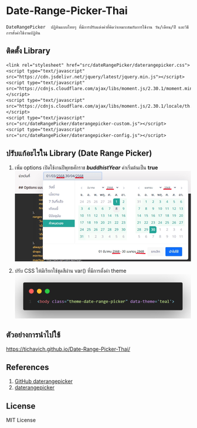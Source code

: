 # Date-Range-Picker-Thai
    DateRangePicker  ปฏิทินแบบไทยๆ ที่มีการปรับแต่งค่าที่คิดว่าเหมาะสมกับการใช้งาน วัน/เดือน/ปี และวิธีการตั้งค่าใช้งานปฏิทิน

## ติดตั้ง Library
```
<link rel="stylesheet" href="src/dateRangePicker/daterangepicker.css">
<script type="text/javascript" src="https://cdn.jsdelivr.net/jquery/latest/jquery.min.js"></script>
<script type="text/javascript" src="https://cdnjs.cloudflare.com/ajax/libs/moment.js/2.30.1/moment.min.js"></script>
<script type="text/javascript" src="https://cdnjs.cloudflare.com/ajax/libs/moment.js/2.30.1/locale/th.min.js"></script>
<script type="text/javascript" src="src/dateRangePicker/daterangepicker-custom.js"></script>
<script type="text/javascript" src="src/dateRangePicker/daterangepicker-config.js"></script>
```

## ปรับแก้อะไรใน Library (Date Range Picker)
1. เพิ่ม options เปิดใช้งานปีพุทธศักราช ***buddhistYear*** ค่าเริ่มต้นเป็น **true**
![กำหนดค่า true](image.png)

2. ปรับ CSS ให้มีเรียกใช้ชุดสีผ่าน var() ที่มีการตั้งค่า theme
![เรียกใช้ theme](images/image-1.png)

## ตัวอย่างการนำไปใช้
https://tichavich.github.io/Date-Range-Picker-Thai/

## References
1. [GitHub daterangepicker](https://github.com/dangrossman/daterangepicker)
2. [daterangepicker](https://www.daterangepicker.com/)


## License
MIT License
